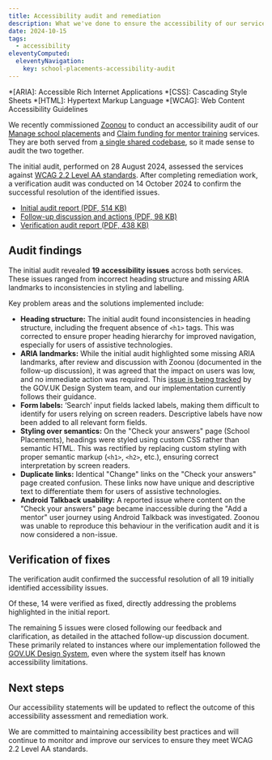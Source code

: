 ```yaml
---
title: Accessibility audit and remediation
description: What we've done to ensure the accessibility of our service
date: 2024-10-15
tags:
  - accessibility
eleventyComputed:
  eleventyNavigation:
    key: school-placements-accessibility-audit
---
```


*[ARIA]: Accessible Rich Internet Applications
*[CSS]: Cascading Style Sheets
*[HTML]: Hypertext Markup Language
*[WCAG]: Web Content Accessibility Guidelines

We recently commissioned [Zoonou](https://zoonou.com) to conduct an accessibility audit of our [Manage school placements](/manage-school-placements/) and [Claim funding for mentor training](/claim-funding-for-mentors/) services. They are both served from [a single shared codebase](https://github.com/DFE-Digital/itt-mentor-services), so it made sense to audit the two together.

The initial audit, performed on 28 August 2024, assessed the services against [WCAG 2.2 Level AA standards](https://www.w3.org/TR/WCAG22/). After completing remediation work, a verification audit was conducted on 14 October 2024 to confirm the successful resolution of the identified issues.

- [Initial audit report (PDF, 514 KB)](initial-audit-report.pdf)
- [Follow-up discussion and actions (PDF, 98 KB)](follow-up-conversation.pdf)
- [Verification audit report (PDF, 438 KB)](verification-audit-report.pdf)

## Audit findings

The initial audit revealed **19 accessibility issues** across both services. These issues ranged from incorrect heading structure and missing ARIA landmarks to inconsistencies in styling and labelling.

Key problem areas and the solutions implemented include:

- **Heading structure:** The initial audit found inconsistencies in heading structure, including the frequent absence of `<h1>` tags. This was corrected to ensure proper heading hierarchy for improved navigation, especially for users of assistive technologies.
- **ARIA landmarks:** While the initial audit highlighted some missing ARIA landmarks, after review and discussion with Zoonou (documented in the follow-up discussion), it was agreed that the impact on users was low, and no immediate action was required. This [issue is being tracked](https://github.com/alphagov/govuk-frontend/issues/1604) by the GOV.UK Design System team, and our implementation currently follows their guidance.
- **Form labels:** ‘Search’ input fields lacked labels, making them difficult to identify for users relying on screen readers. Descriptive labels have now been added to all relevant form fields.
- **Styling over semantics:** On the "Check your answers" page (School Placements), headings were styled using custom CSS rather than semantic HTML. This was rectified by replacing custom styling with proper semantic markup (`<h1>`, `<h2>`, etc.), ensuring correct interpretation by screen readers.
- **Duplicate links:** Identical "Change" links on the "Check your answers" page created confusion. These links now have unique and descriptive text to differentiate them for users of assistive technologies.
- **Android Talkback usability:** A reported issue where content on the "Check your answers" page became inaccessible during the "Add a mentor" user journey using Android Talkback was investigated. Zoonou was unable to reproduce this behaviour in the verification audit and it is now considered a non-issue.

## Verification of fixes

The verification audit confirmed the successful resolution of all 19 initially identified accessibility issues.

Of these, 14 were verified as fixed, directly addressing the problems highlighted in the initial report.

The remaining 5 issues were closed following our feedback and clarification, as detailed in the attached follow-up discussion document. These primarily related to instances where our implementation followed the [GOV.UK Design System](https://design-system.service.gov.uk), even where the system itself has known accessibility limitations.

## Next steps

Our accessibility statements will be updated to reflect the outcome of this accessibility assessment and remediation work.

We are committed to maintaining accessibility best practices and will continue to monitor and improve our services to ensure they meet WCAG 2.2 Level AA standards.
